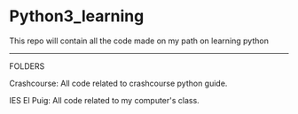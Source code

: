 # Python3_learning

This repo will contain all the code made on my path on learning python
______________________________


FOLDERS

Crashcourse: All code related to crashcourse python guide.

IES El Puig: All code related to my computer's class.
